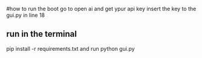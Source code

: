 #how to run the boot 
go to open ai and get ypur api key insert the key to the gui.py in line 18 
## run in the terminal 
pip install -r requirements.txt
and run python gui.py 